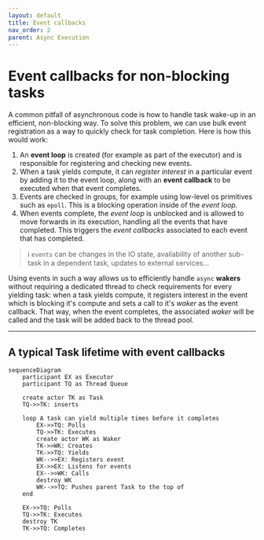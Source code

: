 ```yaml
---
layout: default
title: Event callbacks
nav_order: 2
parent: Async Execution
---
```


# Event callbacks for non-blocking tasks

A common pitfall of asynchronous code is how to handle task wake-up in an efficient, non-blocking way. To solve this problem, we can use bulk event registration as a way to quickly check for task completion. Here is how this would work:

1. An **event loop** is created (for example as part of the executor) and is responsible for registering and checking new events.
2. When a task yields compute, it can *register interest* in a particular event by adding it to the event loop, along with an **event callback** to be executed when that event completes.
3. Events are checked in groups, for example using low-level os primitives such as `epoll`. This is a blocking operation inside of the *event loop.*
4. When events complete, the *event loop* is unblocked and is allowed to move forwards in its execution, handling all the events that have completed. This triggers the *event callbacks* associated to each event that has completed.

>  ℹ️ `events` can be changes in the IO state, availability of another sub-task in a dependent task, updates to external services...

Using events in such a way allows us to efficiently handle `async` **wakers** without requiring a dedicated thread to check requirements for every yielding task: when a task yields compute, it registers interest in the event which is blocking it's compute and sets a call to it's *waker* as the event callback. That way, when the event completes, the associated *waker* will be called and the task will be added back to the thread pool.

---

## A typical Task lifetime with event callbacks

```mermaid
sequenceDiagram
	participant EX as Executor
	participant TQ as Thread Queue

    create actor TK as Task
    TQ->>TK: inserts

    loop A task can yield multiple times before it completes
        EX->>TQ: Polls
        TQ->>TK: Executes
        create actor WK as Waker
        TK->>WK: Creates
        TK->>TQ: Yields
        WK-->>EX: Registers event
        EX->>EX: Listens for events
        EX-->>WK: Calls
        destroy WK
        WK-->>TQ: Pushes parent Task to the top of
    end

    EX->>TQ: Polls
    TQ->>TK: Executes
    destroy TK
    TK->>TQ: Completes
```
